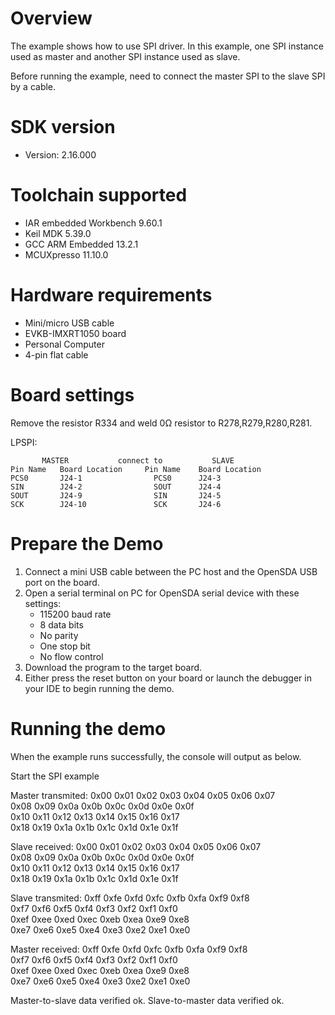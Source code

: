 Overview
========
The example shows how to use SPI driver. In this example,
one SPI instance used as master and another SPI instance used as slave.

Before running the example, need to connect the master SPI to the slave SPI
by a cable.


SDK version
===========
- Version: 2.16.000

Toolchain supported
===================
- IAR embedded Workbench  9.60.1
- Keil MDK  5.39.0
- GCC ARM Embedded  13.2.1
- MCUXpresso  11.10.0

Hardware requirements
=====================
- Mini/micro USB cable
- EVKB-IMXRT1050 board
- Personal Computer
- 4-pin flat cable

Board settings
==============
Remove the resistor R334 and weld 0Ω resistor to R278,R279,R280,R281.

LPSPI:
~~~~~~~~~~~~~~~~~~~~~~~~~~~~~~~~~~~~~~~~~~~~~~~~~~~~~~
       MASTER           connect to           SLAVE
Pin Name   Board Location     Pin Name    Board Location
PCS0       J24-1                PCS0      J24-3
SIN        J24-2                SOUT      J24-4
SOUT       J24-9                SIN       J24-5
SCK        J24-10               SCK       J24-6
~~~~~~~~~~~~~~~~~~~~~~~~~~~~~~~~~~~~~~~~~~~~~~~~~~~~~~

Prepare the Demo
================
1. Connect a mini USB cable between the PC host and the OpenSDA USB port on the board.
2. Open a serial terminal on PC for OpenSDA serial device with these settings:
    - 115200 baud rate
    - 8 data bits
    - No parity
    - One stop bit
    - No flow control
3. Download the program to the target board.
4. Either press the reset button on your board or launch the debugger in your IDE to begin running
   the demo.

Running the demo
================

When the example runs successfully, the console will output as below.

Start the SPI example

Master transmited:
0x00  0x01  0x02  0x03  0x04  0x05  0x06  0x07  
0x08  0x09  0x0a  0x0b  0x0c  0x0d  0x0e  0x0f  
0x10  0x11  0x12  0x13  0x14  0x15  0x16  0x17  
0x18  0x19  0x1a  0x1b  0x1c  0x1d  0x1e  0x1f  

Slave received:
0x00  0x01  0x02  0x03  0x04  0x05  0x06  0x07  
0x08  0x09  0x0a  0x0b  0x0c  0x0d  0x0e  0x0f  
0x10  0x11  0x12  0x13  0x14  0x15  0x16  0x17  
0x18  0x19  0x1a  0x1b  0x1c  0x1d  0x1e  0x1f  

Slave transmited:
0xff  0xfe  0xfd  0xfc  0xfb  0xfa  0xf9  0xf8  
0xf7  0xf6  0xf5  0xf4  0xf3  0xf2  0xf1  0xf0  
0xef  0xee  0xed  0xec  0xeb  0xea  0xe9  0xe8  
0xe7  0xe6  0xe5  0xe4  0xe3  0xe2  0xe1  0xe0  

Master received:
0xff  0xfe  0xfd  0xfc  0xfb  0xfa  0xf9  0xf8  
0xf7  0xf6  0xf5  0xf4  0xf3  0xf2  0xf1  0xf0  
0xef  0xee  0xed  0xec  0xeb  0xea  0xe9  0xe8  
0xe7  0xe6  0xe5  0xe4  0xe3  0xe2  0xe1  0xe0  

Master-to-slave data verified ok.
Slave-to-master data verified ok.

